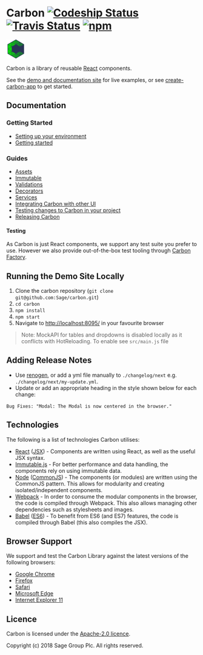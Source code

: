 # Carbon [![Codeship Status](https://img.shields.io/codeship/dd2c7bd0-6c4e-0133-1f77-72bb5571e5ad/master.svg)](https://app.codeship.com/projects/115478) [![Travis Status](https://travis-ci.org/Sage/carbon.svg?branch=master)](https://travis-ci.org/Sage/carbon) [![npm](https://img.shields.io/npm/v/carbon-react.svg)](https://www.npmjs.com/package/carbon-react)

<img src="https://raw.githubusercontent.com/Sage/carbon/master/logo/carbon-logo.png" width="50">

Carbon is a library of reusable [React](https://facebook.github.io/react/) components.

See the [demo and documentation site](https://carbon.sage.com/) for live examples, or see [create-carbon-app](https://github.com/sage/create-carbon-app) to get started.

## Documentation

### Getting Started

* [Setting up your environment](docs/guides/setting-up-your-environment.md)
* [Getting started](docs/guides/getting-started.md)

### Guides

* [Assets](docs/guides/assets.md)
* [Immutable](docs/guides/immutable.md)
* [Validations](docs/guides/validations.md)
* [Decorators](docs/guides/decorators.md)
* [Services](docs/guides/services.md)
* [Integrating Carbon with other UI](docs/guides/integrating-with-other-ui.md)
* [Testing changes to Carbon in your project](docs/guides/installing-unreleased-changes.md)
* [Releasing Carbon](docs/guides/releasing.md)

#### Testing

As Carbon is just React components, we support any test suite you prefer to use. However we also provide out-of-the-box test tooling through [Carbon Factory](https://github.com/sage/carbon-factory).

## Running the Demo Site Locally

  1. Clone the carbon repository (`git clone git@github.com:Sage/carbon.git`)
  2. `cd carbon`
  3. `npm install`
  4. `npm start`
  5. Navigate to [http://localhost:8095/](http://localhost:8095/) in your favourite browser

> Note: MockAPI for tables and dropdowns is disabled locally as it conflicts with HotReloading. To enable see `src/main.js` file

## Adding Release Notes

* Use [renogen](https://github.com/DDAZZA/renogen), or add a yml file manually to `./changelog/next` e.g. `./changelog/next/my-update.yml`.
* Update or add an appropriate heading in the style shown below for each change:
```
Bug Fixes: "Modal: The Modal is now centered in the browser."
```

## Technologies

The following is a list of technologies Carbon utilises:

* [React](http://facebook.github.io/react/) ([JSX](https://facebook.github.io/jsx/)) - Components are written using React, as well as the useful JSX syntax.
* [Immutable.js](https://facebook.github.io/immutable-js/) - For better performance and data handling, the components rely on using immutable data.
* [Node](https://nodejs.org/) ([CommonJS](https://nodejs.org/docs/latest/api/modules.html)) - The components (or modules) are written using the CommonJS pattern. This allows for modularity and creating isolated/independent components.
* [Webpack](https://webpack.js.org/) - In order to consume the modular components in the browser, the code is compiled through Webpack. This also allows managing other dependencies such as stylesheets and images.
* [Babel](https://babeljs.io/) ([ES6](https://github.com/lukehoban/es6features)) - To benefit from ES6 (and ES7) features, the code is compiled through Babel (this also compiles the JSX).

## Browser Support

We support and test the Carbon Library against the latest versions of the following browsers:

* [Google Chrome](https://www.google.com/chrome/)
* [Firefox](https://www.mozilla.org/firefox/)
* [Safari](https://www.apple.com/safari/)
* [Microsoft Edge](https://www.microsoft.com/windows/microsoft-edge)
* [Internet Explorer 11](https://www.microsoft.com/en-gb/download/internet-explorer-11-for-windows-7-details.aspx)

## Licence

Carbon is licensed under the [Apache-2.0 licence](https://github.com/Sage/carbon/blob/master/LICENSE).

Copyright (c) 2018 Sage Group Plc. All rights reserved.
